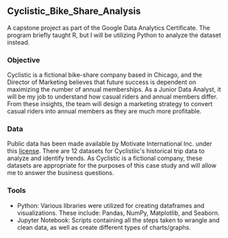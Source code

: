 ## Cyclistic_Bike_Share_Analysis

A capstone project as part of the Google Data Analytics Certificate. The program briefly taught R, but I will be utilizing Python to analyze the dataset instead.

### Objective

Cyclistic is a fictional bike-share company based in Chicago, and the Director of Marketing believes that future success is dependent on maximizing the number of annual memberships. As a Junior Data Analyst, it will be my job to understand how casual riders and annual members differ. From these insights, the team will design a marketing strategy to convert casual riders into annual members as they are much more profitable.

### Data

Public data has been made available by Motivate International Inc. under this [license](https://ride.divvybikes.com/data-license-agreement). There are 12 datasets for Cyclistiic's historical trip data to analyze and identify trends. As Cyclistic is a fictional company, these datasets are appropriate for the purposes of this case study and will allow me to answer the business questions.

### Tools

- Python: Various libraries were utilized for creating dataframes and visualizations. These include: Pandas, NumPy, Matplotlib, and Seaborn.
- Jupyter Notebook: Scripts containing all the steps taken to wrangle and clean data, as well as create different types of charts/graphs.
